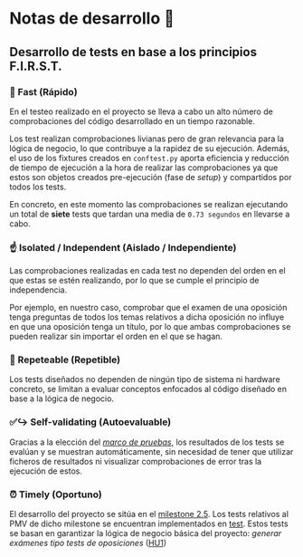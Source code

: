 # Notas de desarrollo :notebook_with_decorative_cover:

## Desarrollo de tests en base a los principios F.I.R.S.T.

### :rocket: Fast (Rápido)
En el testeo realizado en el proyecto se lleva a cabo un alto número de comprobaciones del código desarrollado en un tiempo razonable.

Los test realizan comprobaciones  livianas pero de gran relevancia para la lógica de negocio, lo que contribuye a la rapidez de su ejecución. Además, el uso de los fixtures creados en ```conftest.py``` aporta eficiencia y reducción de tiempo de ejecución a la hora de realizar las comprobaciones ya que estos son objetos creados pre-ejecución (fase de *setup*) y compartidos por todos los tests.

En concreto, en este momento las comprobaciones se realizan ejecutando un total de **siete** tests que tardan una media de ```0.73 segundos``` en llevarse a cabo.

### :point_up: Isolated / Independent (Aislado / Independiente)
Las comprobaciones realizadas en cada test no dependen del orden en el que estas se estén realizando, por lo que se cumple el principio de independencia.

Por ejemplo, en nuestro caso, comprobar que el examen de una oposición tenga preguntas de todos los temas relativos a dicha oposición no influye en que una oposición tenga un título, por lo que ambas comprobaciones se pueden realizar sin importar el orden en el que se hagan.

### :repeat: Repeteable (Repetible)
Los tests diseñados no dependen de ningún tipo de sistema ni hardware concreto, se limitan a evaluar conceptos enfocados al código diseñado en base a la lógica de negocio.

### :white_check_mark::arrow_right_hook: Self-validating (Autoevaluable)
Gracias a la elección del [*marco de pruebas*](justificacion_eleccion_framework_test.md), los resultados de los tests se evalúan y se muestran automáticamente, sin necesidad de tener que utilizar ficheros de resultados ni visualizar comprobaciones de error tras la ejecución de estos.

### :alarm_clock: Timely (Oportuno)
El desarrollo del proyecto se sitúa en el [milestone 2.5](https://github.com/edusegrich/OpoTests/milestone/6). Los tests relativos al PMV de dicho milestone se encuentran implementados en [test](../test/). Estos tests se basan en garantizar la lógica de negocio básica del proyecto: *generar exámenes tipo tests de oposiciones* ([HU1](https://github.com/edusegrich/OpoTests/issues/3))
